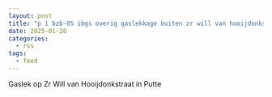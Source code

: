 ```yaml
---
layout: post
title: "p 1 bzb-05 ibgs overig gaslekkage buiten zr will van hooijdonkstraat putte 201092 201045 201031"
date: 2025-01-28
categories: 
  - rss
tags: 
  - feed
---
```


Gaslek op Zr Will van Hooijdonkstraat in Putte
